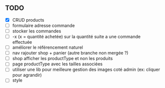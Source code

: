 ## TODO

- [x] CRUD products
- [ ] formulaire adresse commande
- [ ] stocker les commandes
- [ ] -x (x = quantité achetée) sur la quantité suite a une commande effectuée
- [ ] améliorer le référencement naturel
- [ ] nav rajouter shop + panier (autre branche non mergée ?)
- [ ] shop afficher les productType et non les produits
- [ ] page productType avec les tailles associées
- [ ] utiliser une lib pour meilleure gestion des images coté admin (ex: cliquer pour agrandir)
- [ ] style
